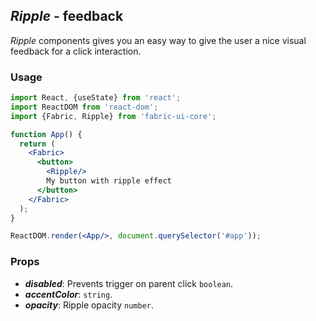 ## *Ripple* - feedback
_Ripple_ components gives you an easy way to give the user a nice visual feedback for a click interaction.
### Usage

```jsx
import React, {useState} from 'react';
import ReactDOM from 'react-dom';
import {Fabric, Ripple} from 'fabric-ui-core';

function App() {
  return (
    <Fabric>
      <button>
        <Ripple/>
        My button with ripple effect
      </button>
    </Fabric>
  );
}

ReactDOM.render(<App/>, document.querySelector('#app'));
```

### Props
- ***disabled***: Prevents trigger on parent click `boolean`.
- ***accentColor***: `string`.
- ***opacity***: Ripple opacity `number`.
